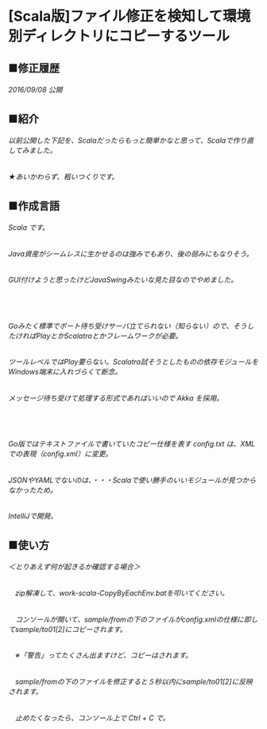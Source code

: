 # [Scala版]ファイル修正を検知して環境別ディレクトリにコピーするツール
## ■修正履歴
###### 2016/09/08 公開
## ■紹介
###### 以前公開した下記を、Scalaだったらもっと簡単かなと思って、Scalaで作り直してみました。
###### ★あいかわらず、粗いつくりです。
## ■作成言語
###### Scala です。
###### Java資産がシームレスに生かせるのは強みでもあり、後の弱みにもなりそう。
###### GUI付けようと思ったけどJavaSwingみたいな見た目なのでやめました。
　
###### Goみたく標準でポート待ち受けサーバ立てられない（知らない）ので、そうしたければPlayとかScalatraとかフレームワークが必要。
###### ツールレベルではPlay要らない。Scalatra試そうとしたものの依存モジュールをWindows端末に入れづらくて断念。
###### メッセージ待ち受けて処理する形式であればいいので Akka を採用。
　
###### Go版ではテキストファイルで書いていたコピー仕様を表す config.txt は、XMLでの表現（config.xml）に変更。
###### JSONやYAMLでないのは、・・・Scalaで使い勝手のいいモジュールが見つからなかったため。

###### IntelliJで開発。
## ■使い方
###### ＜とりあえず何が起きるか確認する場合＞
###### 　zip解凍して、work-scala-CopyByEachEnv.batを叩いてください。
###### 　コンソールが開いて、sample/fromの下のファイルがconfig.xmlの仕様に即してsample/to01[2]にコピーされます。
###### 　※「警告」ってたくさん出ますけど、コピーはされます。
###### 　sample/fromの下のファイルを修正すると５秒以内にsample/to01[2]に反映されます。
###### 　止めたくなったら、コンソール上で Ctrl + C で。

